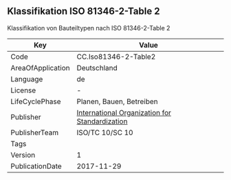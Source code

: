 ## Klassifikation ISO 81346-2-Table 2
Klassifikation von Bauteiltypen nach ISO 81346-2-Table 2

Key | Value |
--|--|
Code | CC.Iso81346-2-Table2 |  
AreaOfApplication | Deutschland |  
Language | de |  
License | - |  
LifeCyclePhase | Planen, Bauen, Betreiben |  
Publisher | [International Organization for Standardization](https://www.iso.org/standard/50858.html) |  
PublisherTeam | ISO/TC 10/SC 10 |  
Tags |  |  
Version | 1 |  
PublicationDate | 2017-11-29 |  
